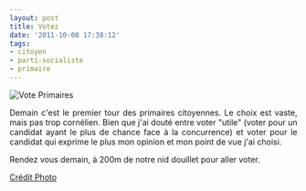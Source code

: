 ```yaml
---
layout: post
title: Votez
date: '2011-10-08 17:38:12'
tags:
- citoyen
- parti-socialiste
- primaire
---
```


<img src="https://clawfire.net/wp-content/uploads/6161775015_7f1b5033e2_b.jpg" alt="Vote Primaires" />

<p style="text-align: justify;">Demain c'est le premier tour des primaires citoyennes. Le choix est vaste, mais pas trop cornélien. Bien que j'ai douté entre voter "utile" (voter pour un candidat ayant le plus de chance face à la concurrence) et voter pour le candidat qui exprime le plus mon opinion et mon point de vue j'ai choisi.</p>

<p style="text-align: justify;">Rendez vous demain, à 200m de notre nid douillet pour aller voter.</p>

<a href="http://www.flickr.com/photos/partisocialiste/6161775015/in/photostream">Crédit Photo</a>
